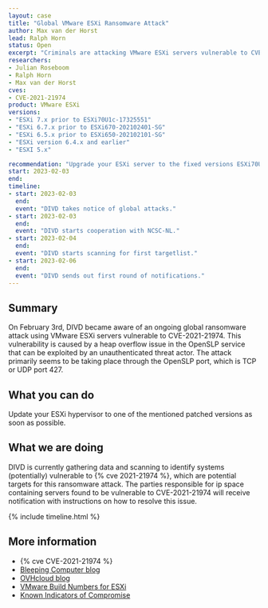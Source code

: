 ```yaml
---
layout: case
title: "Global VMware ESXi Ransomware Attack"
author: Max van der Horst
lead: Ralph Horn
status: Open
excerpt: "Criminals are attacking VMware ESXi servers vulnerable to CVE-2021-21974 worldwide to deploy ransomware."
researchers:
- Julian Roseboom
- Ralph Horn
- Max van der Horst
cves:
- CVE-2021-21974
product: VMware ESXi
versions: 
- "ESXi 7.x prior to ESXi70U1c-17325551"
- "ESXi 6.7.x prior to ESXi670-202102401-SG"
- "ESXi 6.5.x prior to ESXi650-202102101-SG"
- "ESXi version 6.4.x and earlier"
- "ESXI 5.x"

recommendation: "Upgrade your ESXi server to the fixed versions ESXi70U1c-17325551 (7.0), ESXi670-202102401-SG (6.7) or ESXi650-202102101-SG (6.5)."
start: 2023-02-03
end:
timeline:
- start: 2023-02-03
  end:
  event: "DIVD takes notice of global attacks."
- start: 2023-02-03
  end: 
  event: "DIVD starts cooperation with NCSC-NL."
- start: 2023-02-04
  end:
  event: "DIVD starts scanning for first targetlist."
- start: 2023-02-06
  end:
  event: "DIVD sends out first round of notifications."
---
```


## Summary

On February 3rd, DIVD became aware of an ongoing global ransomware attack using VMware ESXi servers vulnerable to CVE-2021-21974. This vulnerability is caused by a heap overflow issue in the OpenSLP service that can be exploited by an unauthenticated threat actor. The attack primarily seems to be taking place through the OpenSLP port, which is TCP or UDP port 427. 


## What you can do

Update your ESXi hypervisor to one of the mentioned patched versions as soon as possible.

## What we are doing

DIVD is currently gathering data and scanning to identify systems (potentially) vulnerable to {% cve 2021-21974 %}, which are potential targets for this ransomware attack. The parties responsible for ip space containing servers found to be vulnerable to CVE-2021-21974 will receive notification with instructions on how to resolve this issue.


{% include timeline.html %}

## More information

* {% cve CVE-2021-21974 %}
* [Bleeping Computer blog](https://www.bleepingcomputer.com/news/security/massive-esxiargs-ransomware-attack-targets-vmware-esxi-servers-worldwide/)
* [OVHcloud blog](https://blog.ovhcloud.com/ransomware-targeting-vmware-esxi/)
* [VMware Build Numbers for ESXi](https://kb.vmware.com/s/article/2143832)
* [Known Indicators of Compromise](https://github.com/fastfire/IoC_Attack_ESXi_Feb_2023)
